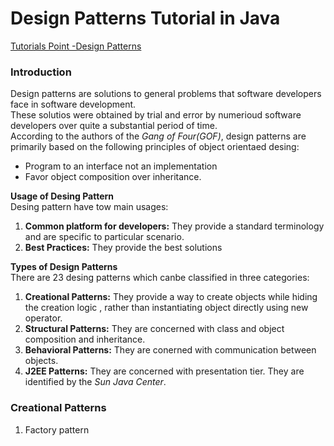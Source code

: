 # Design Patterns Tutorial in Java 
[Tutorials Point -Design Patterns ](https://www.tutorialspoint.com/design_pattern/index.htm)  

### Introduction 
Design patterns are solutions to general problems that software developers face in software development.  
These solutios were obtained by trial and error by numerioud software developers over quite a substantial period of time.  
According to the authors of the _Gang of Four(GOF)_, design patterns are primarily based on the following principles of object orientaed desing:  
* Program to an interface not an implementation 
* Favor object composition over inheritance.  

__Usage of Desing Pattern__    
Desing pattern have tow main usages:  
1. __Common platform for developers:__ They provide a standard terminology and are specific to particular scenario.  
2. __Best Practices:__ They provide the best solutions 

__Types of Design Patterns__   
There are 23 desing patterns which canbe classified in three categories:  
1. __Creational Patterns:__ They provide a way to create objects while hiding the creation logic , rather than instantiating object directly using new operator.      
2. __Structural Patterns:__  They are concerned with class and object composition and inheritance.  
3. __Behavioral Patterns:__ They are conerned with communication between objects.  
4. __J2EE Patterns:__  They are concerned with presentation tier. They are identified by the _Sun Java Center_.   


### Creational Patterns 
1. Factory pattern 